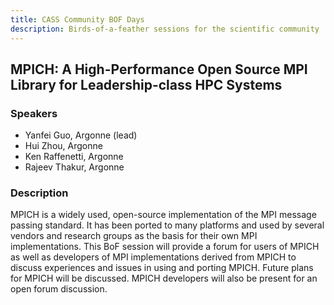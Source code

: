 ```yaml
---
title: CASS Community BOF Days
description: Birds-of-a-feather sessions for the scientific community
---
```

## MPICH: A High-Performance Open Source MPI Library for Leadership-class HPC Systems

### Speakers
- Yanfei Guo, Argonne (lead)
- Hui Zhou, Argonne
- Ken Raffenetti, Argonne
- Rajeev Thakur, Argonne

### Description

MPICH is a widely used, open-­source implementation of the MPI message passing standard. It has been ported to many platforms and used by several vendors and research groups as the basis for their own MPI implementations. This BoF session will provide a forum for users of MPICH as well as developers of MPI implementations derived from MPICH to discuss experiences and issues in using and porting MPICH. Future plans for MPICH will be discussed. MPICH developers will also be present for an open forum discussion.